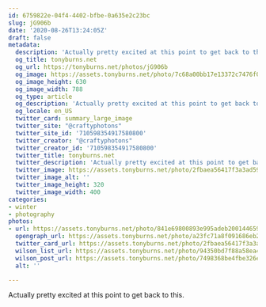 ```yaml
---
id: 6759822e-04f4-4402-bfbe-0a635e2c23bc
slug: jG906b
date: '2020-08-26T13:24:05Z'
draft: false
metadata:
  description: 'Actually pretty excited at this point to get back to this. '
  og_title: tonyburns.net
  og_url: https://tonyburns.net/photos/jG906b
  og_image: https://assets.tonyburns.net/photo/7c68a00bb17e13372c7476f064ab511d.jpeg
  og_image_height: 630
  og_image_width: 788
  og_type: article
  og_description: 'Actually pretty excited at this point to get back to this. '
  og_locale: en_US
  twitter_card: summary_large_image
  twitter_site: "@craftyphotons"
  twitter_site_id: '710598354917580800'
  twitter_creator: "@craftyphotons"
  twitter_creator_id: '710598354917580800'
  twitter_title: tonyburns.net
  twitter_description: 'Actually pretty excited at this point to get back to this. '
  twitter_image: https://assets.tonyburns.net/photo/2fbaea56417f3a3ad5990faa74d96698.jpeg
  twitter_image_alt: ''
  twitter_image_height: 320
  twitter_image_width: 400
categories:
- winter
- photography
photos:
- url: https://assets.tonyburns.net/photo/841e69800893e995adeb200144659c50.jpg
  opengraph_url: https://assets.tonyburns.net/photo/a23fc71a8f091686eb290f086f792d0f.jpeg
  twitter_card_url: https://assets.tonyburns.net/photo/2fbaea56417f3a3ad5990faa74d96698.jpeg
  wilson_list_url: https://assets.tonyburns.net/photo/94350bd7f88a58ea4d54d2ed3d185bdc.jpeg
  wilson_post_url: https://assets.tonyburns.net/photo/7498368be4fbe326ee869bfdb7971721.jpeg
  alt: ''

---
```


Actually pretty excited at this point to get back to this.
